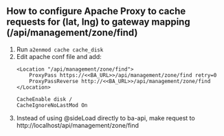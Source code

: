 ## How to configure Apache Proxy to cache requests for (lat, lng) to gateway mapping (/api/management/zone/find)

 1. Run `a2enmod cache cache_disk`
 2. Edit apache conf file and add:
    ```    
    <Location "/api/management/zone/find">
        ProxyPass https://<<BA_URL>>/api/management/zone/find retry=0
        ProxyPassReverse http://<<BA_URL>>/api/management/zone/find
    </Location>
    
    CacheEnable disk /
    CacheIgnoreNoLastMod On
    ```
 3. Instead of using @sideLoad directly to ba-api, make request to http://localhost/api/management/zone/find